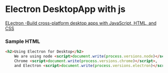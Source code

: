 # Electron DesktopApp with js
[ELectron -Build cross-platform desktop apps with JavaScript, HTML, and CSS](https://www.electronjs.org/)

### Sample HTML
```html
<h2>Using Electron for Desktop</h2>
    We are using node <script>document.write(process.versions.node)</script>,
    Chrome <script>document.write(process.versions.chrome)</script>,
    and Electron <script>document.write(process.versions.electron)</script>.
```